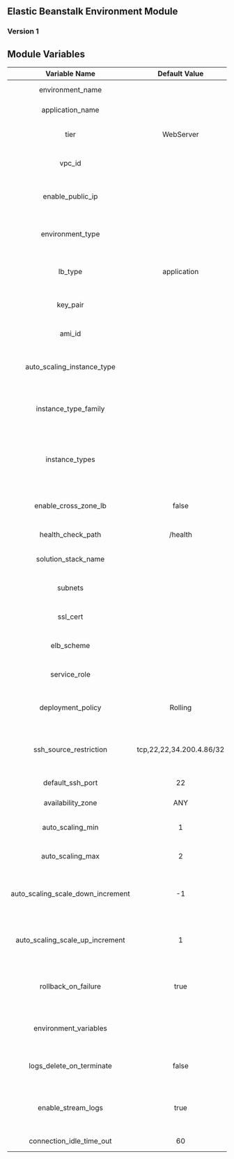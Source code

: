 ## Elastic Beanstalk Environment Module
### Version 1

## Module Variables

| Variable Name | Default Value | Description |
| :--: | :--: | :--: |
| environment_name |  | Name of EB Environment |
| application_name |  | Name of EB Application |
| tier |  WebServer | Type of EB tier (Worker, WebServer) |
| vpc_id | | VPC your EB Application will run in |
| enable_public_ip |  | If your EB server should have a public IP |
| environment_type | | Type of EB environment e.g. LoadBalanced |
| lb_type | application | Type of Load Balancer e.g. application, classic |
| key_pair | | Key pair used to SSH onto server |
| ami_id | | Id of AMI used by EB Environment |
| auto_scaling_instance_type | | EC2 type used by EB Environment e.g. t2.small |
| instance_type_family | | EC2 instance family type used by EB Environment e.g. t2|
| instance_types | | EC2 instance types allowed to be provisioned by EB Environment| 
| enable_cross_zone_lb | false | Allow Load Balancer to balancer across AZ's |
| health_check_path | /health | Path used for health check |
| solution_stack_name | | Solution stack used by EB Environment |
| subnets | | Subnet EB Environment will run in|
| ssl_cert | | SSL cert used for traffic on port 443 |
| elb_scheme | | Schema used by EB Environment | 
| service_role | | IAM role used by EB Environment | 
| deployment_policy | Rolling | Deployment policy used by EB Environment |
| ssh_source_restriction | tcp,22,22,34.200.4.86/32 | port and IP restrictions by EB Environment EC2 |
| default_ssh_port | 22 | Port used for ssh |
| availability_zone | ANY | AZ's used for auto scaling |
| auto_scaling_min | 1 |  Min number of running instances |
| auto_scaling_max | 2 | Max number of running instances |
| auto_scaling_scale_down_increment | -1 | Amount decreased by at a time when scaling down|
| auto_scaling_scale_up_increment | 1 | Amount increased by at a time when scaling up|
| rollback_on_failure |  true | Roll back if deployment to EB Environment fails |
| environment_variables | | Map of EB Environment's environment variables |
| logs_delete_on_terminate | false | delete logs when EB envrionment is terminated |
| enable_stream_logs | true | Allow EB Environment logs to be streamed to cloudwatch|
|connection_idle_time_out| 60| Load balancer timeout |